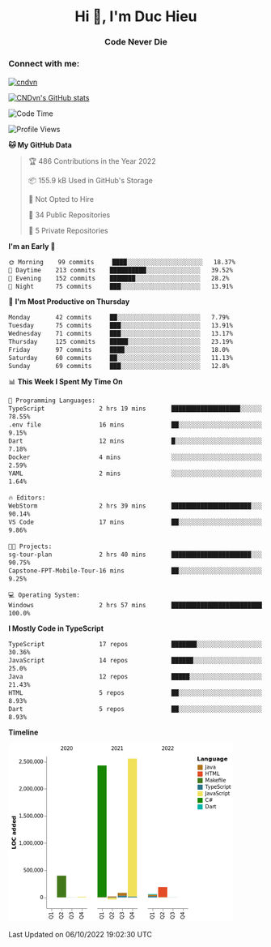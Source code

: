 <h1 align="center">Hi 👋, I'm Duc Hieu</h1>
<h3 align="center">Code Never Die</h3>

<h3 align="left">Connect with me:</h3>
<p align="left">
<a href="https://linkedin.com/in/cndvn" target="blank"><img align="center" src="https://img.shields.io/badge/LinkedIn-0077B5?style=for-the-badge&logo=linkedin&logoColor=white" alt="cndvn"/></a>
<!--
<a href="https://fb.com/cnd.duchieu" target="blank"><img align="center" src="https://img.shields.io/badge/Facebook-1877F2?style=for-the-badge&logo=facebook&logoColor=white" alt="cnd.duchieu"/></a>
 -->
</p>

[![CNDvn's GitHub stats](https://github-readme-stats.vercel.app/api?username=cndvn)](https://github.com/anuraghazra/github-readme-stats)

<!--START_SECTION:waka-->
![Code Time](http://img.shields.io/badge/Code%20Time-892%20hrs%2059%20mins-blue)

![Profile Views](http://img.shields.io/badge/Profile%20Views-1-blue)

**🐱 My GitHub Data** 

> 🏆 486 Contributions in the Year 2022
 > 
> 📦 155.9 kB Used in GitHub's Storage 
 > 
> 🚫 Not Opted to Hire
 > 
> 📜 34 Public Repositories 
 > 
> 🔑 5 Private Repositories  
 > 
**I'm an Early 🐤** 

```text
🌞 Morning    99 commits     ████░░░░░░░░░░░░░░░░░░░░░   18.37% 
🌆 Daytime    213 commits    ██████████░░░░░░░░░░░░░░░   39.52% 
🌃 Evening    152 commits    ███████░░░░░░░░░░░░░░░░░░   28.2% 
🌙 Night      75 commits     ███░░░░░░░░░░░░░░░░░░░░░░   13.91%

```
📅 **I'm Most Productive on Thursday** 

```text
Monday       42 commits     ██░░░░░░░░░░░░░░░░░░░░░░░   7.79% 
Tuesday      75 commits     ███░░░░░░░░░░░░░░░░░░░░░░   13.91% 
Wednesday    71 commits     ███░░░░░░░░░░░░░░░░░░░░░░   13.17% 
Thursday     125 commits    █████░░░░░░░░░░░░░░░░░░░░   23.19% 
Friday       97 commits     ████░░░░░░░░░░░░░░░░░░░░░   18.0% 
Saturday     60 commits     ██░░░░░░░░░░░░░░░░░░░░░░░   11.13% 
Sunday       69 commits     ███░░░░░░░░░░░░░░░░░░░░░░   12.8%

```


📊 **This Week I Spent My Time On** 

```text
💬 Programming Languages: 
TypeScript               2 hrs 19 mins       ███████████████████░░░░░░   78.55% 
.env file                16 mins             ██░░░░░░░░░░░░░░░░░░░░░░░   9.15% 
Dart                     12 mins             █░░░░░░░░░░░░░░░░░░░░░░░░   7.18% 
Docker                   4 mins              ░░░░░░░░░░░░░░░░░░░░░░░░░   2.59% 
YAML                     2 mins              ░░░░░░░░░░░░░░░░░░░░░░░░░   1.64%

🔥 Editors: 
WebStorm                 2 hrs 39 mins       ██████████████████████░░░   90.14% 
VS Code                  17 mins             ██░░░░░░░░░░░░░░░░░░░░░░░   9.86%

🐱‍💻 Projects: 
sg-tour-plan             2 hrs 40 mins       ██████████████████████░░░   90.75% 
Capstone-FPT-Mobile-Tour-16 mins             ██░░░░░░░░░░░░░░░░░░░░░░░   9.25%

💻 Operating System: 
Windows                  2 hrs 57 mins       █████████████████████████   100.0%

```

**I Mostly Code in TypeScript** 

```text
TypeScript               17 repos            ███████░░░░░░░░░░░░░░░░░░   30.36% 
JavaScript               14 repos            ██████░░░░░░░░░░░░░░░░░░░   25.0% 
Java                     12 repos            █████░░░░░░░░░░░░░░░░░░░░   21.43% 
HTML                     5 repos             ██░░░░░░░░░░░░░░░░░░░░░░░   8.93% 
Dart                     5 repos             ██░░░░░░░░░░░░░░░░░░░░░░░   8.93%

```


**Timeline**

![Chart not found](https://raw.githubusercontent.com/CNDvn/CNDvn/main/charts/bar_graph.png) 


 Last Updated on 06/10/2022 19:02:30 UTC
<!--END_SECTION:waka-->
